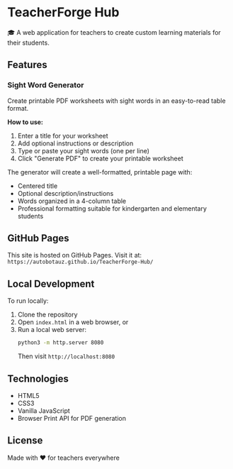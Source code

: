 # TeacherForge Hub

🎓 A web application for teachers to create custom learning materials for their students.

## Features

### Sight Word Generator

Create printable PDF worksheets with sight words in an easy-to-read table format.

**How to use:**
1. Enter a title for your worksheet
2. Add optional instructions or description
3. Type or paste your sight words (one per line)
4. Click "Generate PDF" to create your printable worksheet

The generator will create a well-formatted, printable page with:
- Centered title
- Optional description/instructions
- Words organized in a 4-column table
- Professional formatting suitable for kindergarten and elementary students

## GitHub Pages

This site is hosted on GitHub Pages. Visit it at: `https://autobotauz.github.io/TeacherForge-Hub/`

## Local Development

To run locally:
1. Clone the repository
2. Open `index.html` in a web browser, or
3. Run a local web server:
   ```bash
   python3 -m http.server 8080
   ```
   Then visit `http://localhost:8080`

## Technologies

- HTML5
- CSS3
- Vanilla JavaScript
- Browser Print API for PDF generation

## License

Made with ❤️ for teachers everywhere
